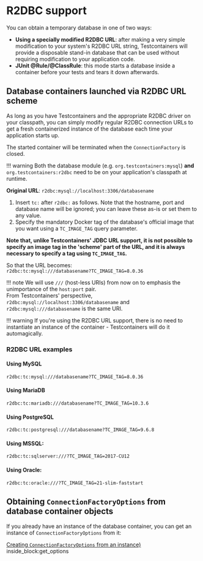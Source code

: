 # R2DBC support

You can obtain a temporary database in one of two ways:

 * **Using a specially modified R2DBC URL**: after making a very simple modification to your system's R2DBC URL string, Testcontainers will provide a disposable stand-in database that can be used without requiring modification to your application code.
 * **JUnit @Rule/@ClassRule**: this mode starts a database inside a container before your tests and tears it down afterwards.

## Database containers launched via R2DBC URL scheme

As long as you have Testcontainers and the appropriate R2DBC driver on your classpath, you can simply modify regular R2DBC connection URLs to get a fresh containerized instance of the database each time your application starts up.

The started container will be terminated when the `ConnectionFactory` is closed.

!!! warning
    Both the database module (e.g. `org.testcontainers:mysql`) **and** `org.testcontainers:r2dbc` need to be on your application's classpath at runtime.

**Original URL**: `r2dbc:mysql://localhost:3306/databasename`

1. Insert `tc:` after `r2dbc:` as follows. Note that the hostname, port and database name will be ignored; you can leave these as-is or set them to any value.
1. Specify the mandatory Docker tag of the database's official image that you want using a `TC_IMAGE_TAG` query parameter.

**Note that, unlike Testcontainers' JDBC URL support, it is not possible to specify an image tag in the 'scheme' part of the URL, and it is always necessary to specify a tag using `TC_IMAGE_TAG`.**

So that the URL becomes:  
`r2dbc:tc:mysql:///databasename?TC_IMAGE_TAG=8.0.36`

!!! note
    We will use `///` (host-less URIs) from now on to emphasis the unimportance of the `host:port` pair.  
    From Testcontainers' perspective, `r2dbc:mysql://localhost:3306/databasename` and `r2dbc:mysql:///databasename` is the same URI.

!!! warning
    If you're using the R2DBC URL support, there is no need to instantiate an instance of the container - Testcontainers will do it automagically.

### R2DBC URL examples

#### Using MySQL

`r2dbc:tc:mysql:///databasename?TC_IMAGE_TAG=8.0.36`

#### Using MariaDB

`r2dbc:tc:mariadb:///databasename?TC_IMAGE_TAG=10.3.6`

#### Using PostgreSQL

`r2dbc:tc:postgresql:///databasename?TC_IMAGE_TAG=9.6.8`

#### Using MSSQL:

`r2dbc:tc:sqlserver:///?TC_IMAGE_TAG=2017-CU12`

#### Using Oracle:

`r2dbc:tc:oracle:///?TC_IMAGE_TAG=21-slim-faststart`

## Obtaining `ConnectionFactoryOptions` from database container objects

If you already have an instance of the database container, you can get an instance of `ConnectionFactoryOptions` from it:
<!--codeinclude--> 
[Creating `ConnectionFactoryOptions` from an instance)](../../../modules/postgresql/src/test/java/org/testcontainers/containers/PostgreSQLR2DBCDatabaseContainerTest.java) inside_block:get_options
<!--/codeinclude-->
